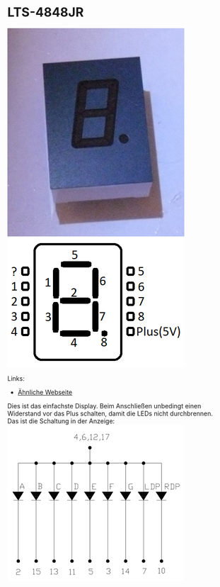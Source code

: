 LTS-4848JR
==========

![](LTS-4848JR.jpg)![](Schaltung.png)

Links:

- [Ähnliche Webseite](http://www.pollin.de/shop/dt/MzcwOTc4OTk-/Bauelemente_Bauteile/Aktive_Bauelemente/Displays/LED_Anzeige_LITEON_LTS_3401VE.html)

Dies ist das einfachste Display. Beim Anschließen unbedingt einen Widerstand vor das Plus schalten, damit die LEDs nicht durchbrennen.  
Das ist die Schaltung in der Anzeige:  
[![](Pollin/LEDs.png)](Pollin)
